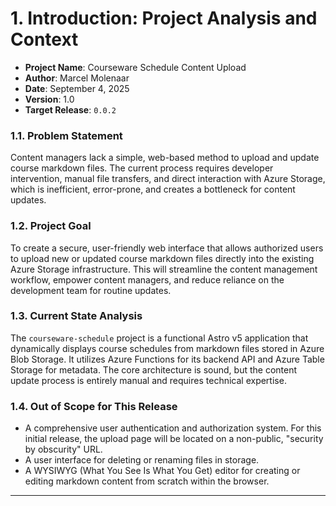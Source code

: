 # 1. Introduction: Project Analysis and Context

*   **Project Name**: Courseware Schedule Content Upload
*   **Author**: Marcel Molenaar
*   **Date**: September 4, 2025
*   **Version**: 1.0
*   **Target Release**: `0.0.2`

### 1.1. Problem Statement
Content managers lack a simple, web-based method to upload and update course markdown files. The current process requires developer intervention, manual file transfers, and direct interaction with Azure Storage, which is inefficient, error-prone, and creates a bottleneck for content updates.

### 1.2. Project Goal
To create a secure, user-friendly web interface that allows authorized users to upload new or updated course markdown files directly into the existing Azure Storage infrastructure. This will streamline the content management workflow, empower content managers, and reduce reliance on the development team for routine updates.

### 1.3. Current State Analysis
The `courseware-schedule` project is a functional Astro v5 application that dynamically displays course schedules from markdown files stored in Azure Blob Storage. It utilizes Azure Functions for its backend API and Azure Table Storage for metadata. The core architecture is sound, but the content update process is entirely manual and requires technical expertise.

### 1.4. Out of Scope for This Release
*   A comprehensive user authentication and authorization system. For this initial release, the upload page will be located on a non-public, "security by obscurity" URL.
*   A user interface for deleting or renaming files in storage.
*   A WYSIWYG (What You See Is What You Get) editor for creating or editing markdown content from scratch within the browser.

---
